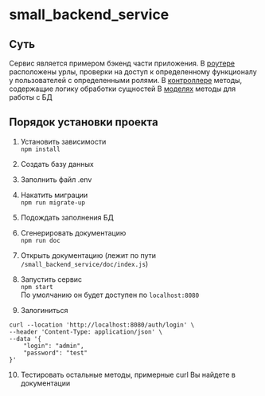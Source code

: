 # small_backend_service
## Суть
Сервис является примером бэкенд части приложения. 
В [роутере](/router) расположены урлы, проверки на доступ к определенному функционалу у пользователей с определенными ролями.
В [контроллере](/controllers) методы, содержащие логику обработки сущностей
В [моделях](/models) методы для работы с БД


## Порядок установки проекта

1) Установить зависимости \
`npm install`

2) Создать базу данных 
3) Заполнить файл .env 
4) Накатить миграции \
`npm run migrate-up`
5) Подождать заполнения БД
6) Сгенерировать документацию \
`npm run doc`
7) Открыть документацию (лежит по пути `/small_backend_service/doc/index.js`)
8) Запустить сервис \
`npm start` \
По умолчанию он будет доступен по `localhost:8080`
10) Залогиниться 
``` 
curl --location 'http://localhost:8080/auth/login' \
--header 'Content-Type: application/json' \
--data '{
    "login": "admin",
    "password": "test"
}'
```
10) Тестировать остальные методы, примерные curl Вы найдете в документации

